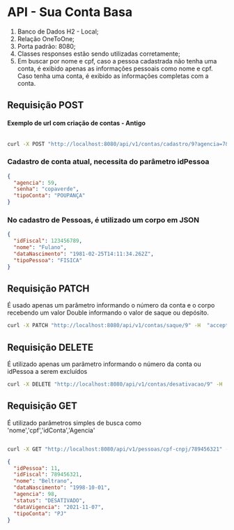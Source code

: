 # API - Sua Conta Basa
1. Banco de Dados H2 - Local;
2. Relação OneToOne;
3. Porta padrão: 8080; 
4. Classes responses estão sendo utilizadas corretamente;
5. Em buscar por nome e cpf, caso a pessoa cadastrada não tenha uma conta, é exibido apenas as informações pessoais como nome e cpf. Caso tenha uma conta, é exibido as informações completas com a conta.

## Requisição POST
#### Exemplo de url com criação de contas - Antigo
```bash

curl -X POST "http://localhost:8080/api/v1/contas/cadastro/9?agencia=7&dataVigencia=2025%2F10%2F02&saldo=500&senha=adm123&status=ATIVA&tipoConta=PJ" -H  "accept: */*" -d ""

```
### Cadastro de conta atual, necessita do parâmetro idPessoa
```JSON
{
  "agencia": 59,
  "senha": "copaverde",
  "tipoConta": "POUPANÇA"
}
```

### No cadastro de Pessoas, é utilizado um corpo em JSON

```JSON
{
  "idFiscal": 123456789,
  "nome": "Fulano",
  "dataNascimento": "1981-02-25T14:11:34.262Z",
  "tipoPessoa": "FISICA"
}
```

## Requisição PATCH
É usado apenas um parâmetro informando o número da conta e o corpo recebendo um valor Double informando o valor de saque ou depósito.

```bash
curl -X PATCH "http://localhost:8080/api/v1/contas/saque/9" -H  "accept: */*" -H  "Content-Type: application/json" -d "200"

```

## Requisição DELETE

É utilizado apenas um parâmetro informando o número da conta ou idPessoa a serem excluídos

```bash
curl -X DELETE "http://localhost:8080/api/v1/contas/desativacao/9" -H  "accept: */*"

```

## Requisição GET
É utilizado parâmetros simples de busca como 'nome','cpf','idConta','Agencia'

```bash

curl -X GET "http://localhost:8080/api/v1/pessoas/cpf-cnpj/789456321" -H  "accept: */*"
```

```JSON
{
  "idPessoa": 11,
  "idFiscal": 789456321,
  "nome": "Beltrano",
  "dataNascimento": "1998-10-01",
  "agencia": 98,
  "status": "DESATIVADO",
  "dataVigencia": "2021-11-07",
  "tipoConta": "PJ"
}
```